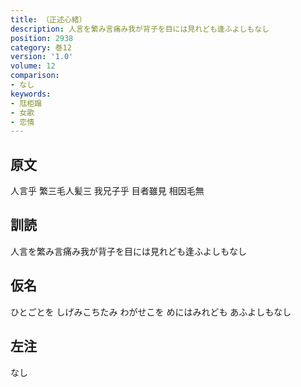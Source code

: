 ```yaml
---
title: （正述心緒）
description: 人言を繁み言痛み我が背子を目には見れども逢ふよしもなし
position: 2938
category: 巻12
version: '1.0'
volume: 12
comparison:
- なし
keywords:
- 尫柜蹋
- 女歌
- 恋情
---
```


## 原文

人言乎 繁三毛人髪三 我兄子乎 目者雖見 相因毛無

## 訓読

人言を繁み言痛み我が背子を目には見れども逢ふよしもなし

## 仮名

ひとごとを しげみこちたみ わがせこを めにはみれども あふよしもなし

## 左注

なし

